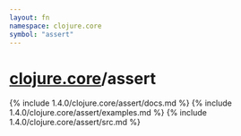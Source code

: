```yaml
---
layout: fn
namespace: clojure.core
symbol: "assert"
---
```


# [clojure.core](../)/assert

{% include 1.4.0/clojure.core/assert/docs.md %}
{% include 1.4.0/clojure.core/assert/examples.md %}
{% include 1.4.0/clojure.core/assert/src.md %}

